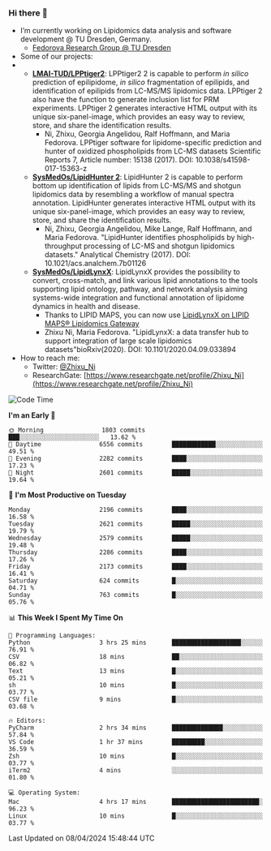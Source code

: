 ### Hi there 👋

- I’m currently working on Lipidomics data analysis and software development @ TU Dresden, Germany.
  + [Fedorova Research Group @ TU Dresden](https://tu-dresden.de/med/mf/zml/forschungsgruppen/fedorova/mitarbeiter-innen-der-fedorova-gruppe)
- Some of our projects:
- + **[LMAI-TUD/LPPtiger2](https://github.com/LMAI-TUD/lpptiger2)**: LPPtiger2 2 is capable to perform *in silico* prediction of epilipidome, *in silico* fragmentation of epilipids, and identification of epilipids from LC-MS/MS lipidomics data. LPPtiger 2 also have the function to generate inclusion list for PRM experiments. LPPtiger 2 generates interactive HTML output with its unique six-panel-image, which provides an easy way to review, store, and share the identification results. 
    * Ni, Zhixu, Georgia Angelidou, Ralf Hoffmann, and Maria Fedorova. LPPtiger software for lipidome-specific prediction and hunter of oxidized phospholipids from LC-MS datasets Scientific Reports 7, Article number: 15138 (2017). DOI: 10.1038/s41598-017-15363-z
  + **[SysMedOs/LipidHunter 2](https://github.com/SysMedOs/lipidhunter)**: LipidHunter 2 is capable to perform bottom up identification of lipids from LC-MS/MS and shotgun lipidomics data by resembling a workflow of manual spectra annotation. LipidHunter generates interactive HTML output with its unique six-panel-image, which provides an easy way to review, store, and share the identification results. 
    * Ni, Zhixu, Georgia Angelidou, Mike Lange, Ralf Hoffmann, and Maria Fedorova. "LipidHunter identifies phospholipids by high-throughput processing of LC-MS and shotgun lipidomics datasets." Analytical Chemistry (2017). DOI: 10.1021/acs.analchem.7b01126
  + **[SysMedOs/LipidLynxX](https://github.com/SysMedOs/LipidLynxX)**: LipidLynxX provides the possibility to convert, cross-match, and link various lipid annotations to the tools supporting lipid ontology, pathway, and network analysis aiming systems-wide integration and functional annotation of lipidome dynamics in health and disease.
    * Thanks to LIPID MAPS, you can now use [LipidLynxX on LIPID MAPS® Lipidomics Gateway](http://lipidmaps.org/lipidlynxx/)
    * Zhixu Ni, Maria Fedorova. "LipidLynxX: a data transfer hub to support integration of large scale lipidomics datasets"bioRxiv(2020). DOI: 10.1101/2020.04.09.033894
- How to reach me:
  + Twitter: [@Zhixu_Ni](https://twitter.com/Zhixu_Ni)
  + ResearchGate: [https://www.researchgate.net/profile/Zhixu_Ni](https://www.researchgate.net/profile/Zhixu_Ni)

<!--START_SECTION:waka-->
![Code Time](http://img.shields.io/badge/Code%20Time-2%2C082%20hrs%209%20mins-blue)

**I'm an Early 🐤** 

```text
🌞 Morning                1803 commits        ███░░░░░░░░░░░░░░░░░░░░░░   13.62 % 
🌆 Daytime                6556 commits        ████████████░░░░░░░░░░░░░   49.51 % 
🌃 Evening                2282 commits        ████░░░░░░░░░░░░░░░░░░░░░   17.23 % 
🌙 Night                  2601 commits        █████░░░░░░░░░░░░░░░░░░░░   19.64 % 
```
📅 **I'm Most Productive on Tuesday** 

```text
Monday                   2196 commits        ████░░░░░░░░░░░░░░░░░░░░░   16.58 % 
Tuesday                  2621 commits        █████░░░░░░░░░░░░░░░░░░░░   19.79 % 
Wednesday                2579 commits        █████░░░░░░░░░░░░░░░░░░░░   19.48 % 
Thursday                 2286 commits        ████░░░░░░░░░░░░░░░░░░░░░   17.26 % 
Friday                   2173 commits        ████░░░░░░░░░░░░░░░░░░░░░   16.41 % 
Saturday                 624 commits         █░░░░░░░░░░░░░░░░░░░░░░░░   04.71 % 
Sunday                   763 commits         █░░░░░░░░░░░░░░░░░░░░░░░░   05.76 % 
```


📊 **This Week I Spent My Time On** 

```text
💬 Programming Languages: 
Python                   3 hrs 25 mins       ███████████████████░░░░░░   76.91 % 
CSV                      18 mins             ██░░░░░░░░░░░░░░░░░░░░░░░   06.82 % 
Text                     13 mins             █░░░░░░░░░░░░░░░░░░░░░░░░   05.21 % 
sh                       10 mins             █░░░░░░░░░░░░░░░░░░░░░░░░   03.77 % 
CSV file                 9 mins              █░░░░░░░░░░░░░░░░░░░░░░░░   03.68 % 

🔥 Editors: 
PyCharm                  2 hrs 34 mins       ██████████████░░░░░░░░░░░   57.84 % 
VS Code                  1 hr 37 mins        █████████░░░░░░░░░░░░░░░░   36.59 % 
Zsh                      10 mins             █░░░░░░░░░░░░░░░░░░░░░░░░   03.77 % 
iTerm2                   4 mins              ░░░░░░░░░░░░░░░░░░░░░░░░░   01.80 % 

💻 Operating System: 
Mac                      4 hrs 17 mins       ████████████████████████░   96.23 % 
Linux                    10 mins             █░░░░░░░░░░░░░░░░░░░░░░░░   03.77 % 
```


 Last Updated on 08/04/2024 15:48:44 UTC
<!--END_SECTION:waka-->
